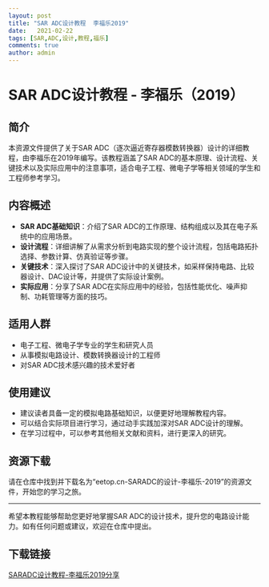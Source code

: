 ```yaml
---
layout: post
title: "SAR ADC设计教程  李福乐2019"
date:   2021-02-22
tags: [SAR,ADC,设计,教程,福乐]
comments: true
author: admin
---
```

# SAR ADC设计教程 - 李福乐（2019）

## 简介
本资源文件提供了关于SAR ADC（逐次逼近寄存器模数转换器）设计的详细教程，由李福乐在2019年编写。该教程涵盖了SAR ADC的基本原理、设计流程、关键技术以及实际应用中的注意事项，适合电子工程、微电子学等相关领域的学生和工程师参考学习。

## 内容概述
- **SAR ADC基础知识**：介绍了SAR ADC的工作原理、结构组成以及其在电子系统中的应用场景。
- **设计流程**：详细讲解了从需求分析到电路实现的整个设计流程，包括电路拓扑选择、参数计算、仿真验证等步骤。
- **关键技术**：深入探讨了SAR ADC设计中的关键技术，如采样保持电路、比较器设计、DAC设计等，并提供了实际设计案例。
- **实际应用**：分享了SAR ADC在实际应用中的经验，包括性能优化、噪声抑制、功耗管理等方面的技巧。

## 适用人群
- 电子工程、微电子学专业的学生和研究人员
- 从事模拟电路设计、模数转换器设计的工程师
- 对SAR ADC技术感兴趣的技术爱好者

## 使用建议
- 建议读者具备一定的模拟电路基础知识，以便更好地理解教程内容。
- 可以结合实际项目进行学习，通过动手实践加深对SAR ADC设计的理解。
- 在学习过程中，可以参考其他相关文献和资料，进行更深入的研究。

## 资源下载
请在仓库中找到并下载名为“eetop.cn-SARADC的设计-李福乐-2019”的资源文件，开始您的学习之旅。

---

希望本教程能够帮助您更好地掌握SAR ADC的设计技术，提升您的电路设计能力。如有任何问题或建议，欢迎在仓库中提出。

## 下载链接

[SARADC设计教程-李福乐2019分享](https://pan.quark.cn/s/7e20a58e7130)